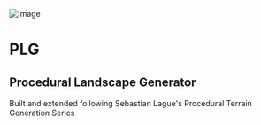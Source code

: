 ![image](https://github.com/lewisdean731/PLG/assets/34524126/a45928d7-294d-40e1-8e05-8c6fda5894f0)
# PLG
## Procedural Landscape Generator

Built and extended following Sebastian Lague's Procedural Terrain Generation Series

